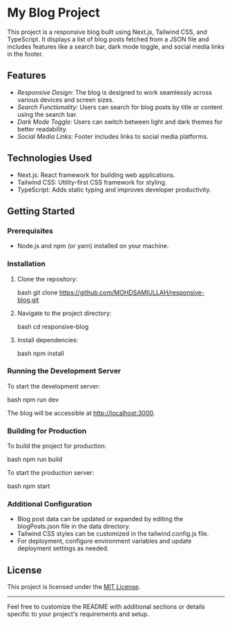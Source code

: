 # My Blog Project

This project is a responsive blog built using Next.js, Tailwind CSS, and TypeScript. It displays a list of blog posts fetched from a JSON file and includes features like a search bar, dark mode toggle, and social media links in the footer.

## Features

- *Responsive Design:* The blog is designed to work seamlessly across various devices and screen sizes.
- *Search Functionality:* Users can search for blog posts by title or content using the search bar.
- *Dark Mode Toggle:* Users can switch between light and dark themes for better readability.
- *Social Media Links:* Footer includes links to social media platforms.

## Technologies Used

- Next.js: React framework for building web applications.
- Tailwind CSS: Utility-first CSS framework for styling.
- TypeScript: Adds static typing and improves developer productivity.

## Getting Started

### Prerequisites

- Node.js and npm (or yarn) installed on your machine.

### Installation

1. Clone the repository:

   bash
   git clone https://github.com/MOHDSAMIULLAH/responsive-blog.git
   

2. Navigate to the project directory:

   bash
   cd responsive-blog
   

3. Install dependencies:

   bash
   npm install
   

### Running the Development Server

To start the development server:

bash
npm run dev


The blog will be accessible at [http://localhost:3000](http://localhost:3000).

### Building for Production

To build the project for production:

bash
npm run build


To start the production server:

bash
npm start


### Additional Configuration

- Blog post data can be updated or expanded by editing the blogPosts.json file in the data directory.
- Tailwind CSS styles can be customized in the tailwind.config.js file.
- For deployment, configure environment variables and update deployment settings as needed.

## License

This project is licensed under the [MIT License](LICENSE).

---

Feel free to customize the README with additional sections or details specific to your project's requirements and setup.
